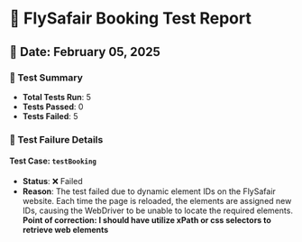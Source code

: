# 📝 FlySafair Booking Test Report

## 📅 Date: February 05, 2025

### 🐞 Test Summary

- **Total Tests Run**: 5
- **Tests Passed**: 0
- **Tests Failed**: 5


### 🚨 Test Failure Details

#### Test Case: `testBooking`

- **Status**: ❌ Failed
- **Reason**: The test failed due to dynamic element IDs on the FlySafair website. Each time the page is reloaded, the elements are assigned new IDs, causing the WebDriver to be unable to locate the required elements. **Point of correction: I should have utilize xPath or css selectors to retrieve web elements**
